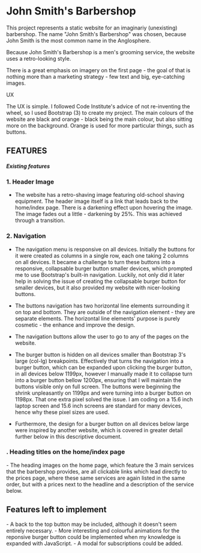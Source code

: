 <h1>John Smith's Barbershop</h1>

This project represents a static website for an imaginariy (unexisting) barbershop.
The name "John Smith's Barbershop" was chosen, because John Smith is the most common name in the Anglosphere.

Because John Smith's Barbershop is a men's grooming service, the website uses a retro-looking style.

There is a great emphasis on imagery on the first page - the goal of that is nothing more than a marketing strategy - few text and big, eye-catching images.

UX

The UX is simple. I followed Code Institute's advice of not re-inventing the wheel, so I used Bootstrap (3) to create my project. 
The main colours of the website are black and orange - black being the main colour, but also sitting more on the background. Orange is used for more
particular things, such as buttons.

<h2>FEATURES</h2>

<h4><i>Existing features</i></h4>

<h3>1. Header Image</h3>

- The website has a retro-shaving image featuring old-school shaving equipment. The header image itself is a link that leads back to the home/index page.
There is a darkening effect upon hovering the image. The image fades out a little - darkening by 25%. This was achieved through a transition.

<h3>2. Navigation</h3>

- The navigation menu is responsive on all devices. Initially the buttons for it were created as columns in a single row, each one taking 2 columns on all devices.
It became a challenge to turn these buttons into a responsive, collapsable burger button smaller devices, which prompted me to use Bootstrap's built-in navigation.
Luckily, not only did it later help in solving the issue of creating the collapsable burger button for smaller devices, but it also provided my website with nicer-looking
buttons.

- The buttons navigation has two horizontal line elements surrounding it on top and bottom. They are outside of the navigation element - 
they are separate elements. The horizontal line elements' purpose is purely cosmetic - the enhance and improve the design.

- The navigation buttons allow the user to go to any of the pages on the website.

- The burger button is hidden on all devices smaller than Bootstrap 3's large (col-lg) breakpoints. Effectively that turns the navigation
into a burger button, which can be expanded upon clicking the burger button, in all devices below 1199px, however I manually made it to collapse
turn into a burger button bellow 1200px, ensuring that I will maintain the buttons visible only on full screen.
The buttons were beginning the shrink unpleasantly on 1199px and were turning into a burger button on 1198px. That one extra pixel solved
the issue. I am coding on a 15.6 inch laptop screen and 15.6 inch screens are standard for many devices, hence why these pixel sizes are used.

- Furthermore, the design for a burger button on all devices below large were inspired by another website, which is covered in greater detail
further below in this descriptive document.

<h3>. Heading titles on the home/index page</h3>
- The heading images on the home page, which feature the 3 main services that the barbershop provides, are all clickable links which lead
directly to the prices page, where these same services are again listed in the same order, but with a prices next to the headline and a
description of the service below.

<h2>Features left to implement</h2>
- A back to the top button may be included, although it doesn't seem entirely necessary.
- More interesting and colourful animations for the reponsive burger button could be implemented when my knowledge is expanded with JavaScript. 
- A modal for subscriptions could be added.

